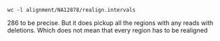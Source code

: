 ```
wc -l alignment/NA12878/realign.intervals
```


286 to be precise. But it does pickup all the regions with any reads with deletions. Which does not mean that every region has to be realigned

